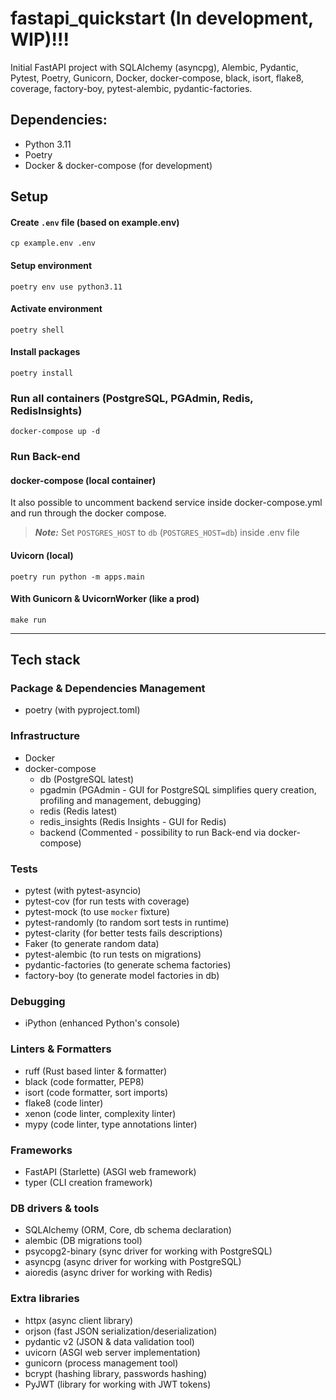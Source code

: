 # fastapi_quickstart (In development, WIP)!!!
Initial FastAPI project with SQLAlchemy (asyncpg), Alembic, Pydantic, Pytest, Poetry, Gunicorn, Docker, docker-compose, black, isort, flake8, coverage, factory-boy, pytest-alembic, pydantic-factories. 

## Dependencies:
- Python 3.11
- Poetry
- Docker & docker-compose (for development)


## Setup
#### Create `.env` file (based on example.env)
```commandline
cp example.env .env
```

#### Setup environment
```commandline
poetry env use python3.11
```

#### Activate environment
```commandline
poetry shell
```

#### Install packages
```commandline
poetry install
```

### Run all containers (PostgreSQL, PGAdmin, Redis, RedisInsights)
```commandline
docker-compose up -d
```

### Run Back-end
#### docker-compose (local container)
It also possible to uncomment backend service inside docker-compose.yml and run 
through the docker compose.
> **_Note:_** Set `POSTGRES_HOST` to `db` (`POSTGRES_HOST=db`) inside .env file

#### Uvicorn (local)
```commandline
poetry run python -m apps.main
```

#### With Gunicorn & UvicornWorker (like a prod)
```commandline
make run
```

---

## Tech stack

### Package & Dependencies Management
- poetry (with pyproject.toml)

### Infrastructure
- Docker
- docker-compose
  - db (PostgreSQL latest)
  - pgadmin (PGAdmin - GUI for PostgreSQL simplifies query creation, profiling and management, debugging)
  - redis (Redis latest)
  - redis_insights (Redis Insights - GUI for Redis)
  - backend (Commented - possibility to run Back-end via docker-compose)

### Tests
- pytest (with pytest-asyncio)
- pytest-cov (for run tests with coverage)
- pytest-mock (to use `mocker` fixture)
- pytest-randomly (to random sort tests in runtime)
- pytest-clarity (for better tests fails descriptions)
- Faker (to generate random data)
- pytest-alembic (to run tests on migrations)
- pydantic-factories (to generate schema factories)
- factory-boy (to generate model factories in db)

### Debugging
- iPython (enhanced Python's console)

### Linters & Formatters
- ruff (Rust based linter & formatter)
- black (code formatter, PEP8)
- isort (code formatter, sort imports)
- flake8 (code linter)
- xenon (code linter, complexity linter)
- mypy (code linter, type annotations linter)

### Frameworks
- FastAPI (Starlette) (ASGI web framework)
- typer (CLI creation framework)

### DB drivers & tools
- SQLAlchemy (ORM, Core, db schema declaration)
- alembic (DB migrations tool)
- psycopg2-binary (sync driver for working with PostgreSQL)
- asyncpg (async driver for working with PostgreSQL)
- aioredis (async driver for working with Redis)

### Extra libraries
- httpx (async client library)
- orjson (fast JSON serialization/deserialization)
- pydantic v2 (JSON & data validation tool)
- uvicorn (ASGI web server implementation)
- gunicorn (process management tool)
- bcrypt (hashing library, passwords hashing)
- PyJWT (library for working with JWT tokens)

